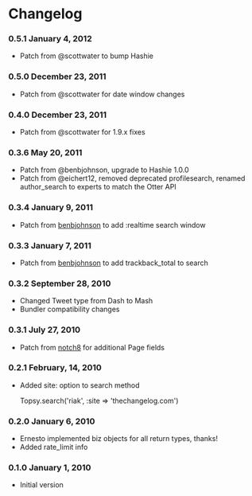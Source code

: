 # Changelog
### 0.5.1 January 4, 2012
* Patch from @scottwater to bump Hashie
### 0.5.0 December 23, 2011
* Patch from @scottwater for date window changes
### 0.4.0 December 23, 2011
* Patch from @scottwater for 1.9.x fixes
### 0.3.6 May 20, 2011
* Patch from @benbjohnson, upgrade to Hashie 1.0.0
* Patch from @eichert12, removed deprecated profilesearch, renamed author_search to experts to match the Otter API
### 0.3.4 January 9, 2011
* Patch from [benbjohnson](http://github.com/benbjohnson) to add :realtime search window
### 0.3.3 January 7, 2011
* Patch from [benbjohnson](http://github.com/benbjohnson) to add trackback_total to search
### 0.3.2 September 28, 2010
* Changed Tweet type from Dash to Mash
* Bundler compatibility changes

### 0.3.1 July 27, 2010
* Patch from [notch8](http://github.com/notch8) for additional Page fields

### 0.2.1 February, 14, 2010

* Added site: option to search method

    Topsy.search('riak', :site => 'thechangelog.com')

### 0.2.0 January 6, 2010

* Ernesto implemented biz objects for all return types, thanks!
* Added rate_limit info

### 0.1.0 January 1, 2010

* Initial version
